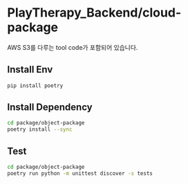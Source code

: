 # PlayTherapy_Backend/cloud-package
AWS S3를 다루는 tool code가 포함되어 있습니다.

## Install Env

```bash
pip install poetry
```

## Install Dependency

```bash
cd package/object-package
poetry install --sync
```

## Test

```bash
cd package/object-package
poetry run python -m unittest discover -s tests
```